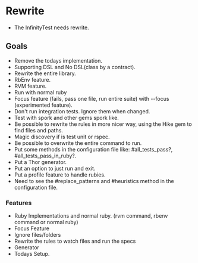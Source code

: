 Rewrite
=======

- The InfinityTest needs rewrite.

## Goals

* Remove the todays implementation.
* Supporting DSL and No DSL(class by a contract).
* Rewrite the entire library.
* RbEnv feature.
* RVM feature.
* Run with normal ruby
* Focus feature (fails, pass one file, run entire suite) with --focus (experimented feature).
* Don't run integration tests. Ignore them when changed.
* Test with spork and other gems spork like.
* Be possible to rewrite the rules in more nicer way, using the Hike gem to find files and paths.
* Magic discovery if is test unit or rspec.
* Be possible to overwrite the entire command to run.
* Put some methods in the configuration file like: #all_tests_pass?, #all_tests_pass_in_ruby?.
* Put a Thor generator.
* Put an option to just run and exit.
* Put a profile feature to handle rubies.
* Need to see the #replace_patterns and #heuristics method in the configuration file.

### Features

* Ruby Implementations and normal ruby. (rvm command, rbenv command or normal ruby)
* Focus Feature
* Ignore files/folders
* Rewrite the rules to watch files and run the specs
* Generator
* Todays Setup.
